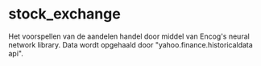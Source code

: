 # stock_exchange

Het voorspellen van de aandelen handel door middel van Encog's neural network library.
Data wordt opgehaald door "yahoo.finance.historicaldata api".
